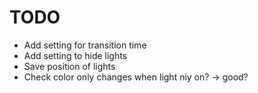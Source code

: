 # TODO

- Add setting for transition time
- Add setting to hide lights
- Save position of lights
- Check color only changes when light niy on? -> good?